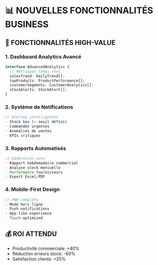 # 📊 NOUVELLES FONCTIONNALITÉS BUSINESS

## 🎯 **FONCTIONNALITÉS HIGH-VALUE**

### 1. **Dashboard Analytics Avancé**
```typescript
interface AdvancedAnalytics {
  // Métriques temps réel
  salesTrend: DailyTrend[];
  topProducts: ProductPerformance[];
  customerSegments: CustomerAnalytics[];
  stockAlerts: StockAlert[];
}
```

### 2. **Système de Notifications**
```typescript
// Alertes intelligentes
- Stock bas (< seuil défini)
- Commandes urgentes
- Anomalies de ventes
- KPIs critiques
```

### 3. **Rapports Automatisés**
```typescript
// Génération auto
- Rapport hebdomadaire commercial
- Analyse stock mensuelle  
- Performance fournisseurs
- Export Excel/PDF
```

### 4. **Mobile-First Design**
```typescript
// PWA complète
- Mode hors-ligne
- Push notifications
- App-like experience
- Touch-optimized
```

## 💰 **ROI ATTENDU**
- Productivité commerciale: +40%
- Réduction erreurs stock: -60%
- Satisfaction clients: +25%
